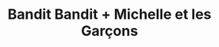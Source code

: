 ---
layout: post
category: concert
title: Bandit Bandit + Michelle et les Garçons
artists: 
- Bandit Bandit
- Michelle et les Garçons
place: 
- La Maroquinerie
country: France
city: Paris
---